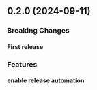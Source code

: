 ## 0.2.0 (2024-09-11)

### Breaking Changes

#### First release

### Features

#### enable release automation

